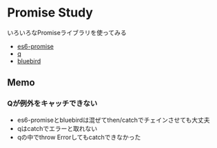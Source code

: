 # Promise Study

いろいろなPromiseライブラリを使ってみる

- [es6-promise](https://www.npmjs.org/package/es6-promise)
- [q](https://github.com/petkaantonov/bluebird)
- [bluebird](https://github.com/kriskowal/q)


## Memo

### Qが例外をキャッチできない

- es6-promiseとbluebirdは混ぜてthen/catchでチェインさせても大丈夫
- qはcatchでエラーと取れない
- qの中でthrow Errorしてもcatchできなかった


